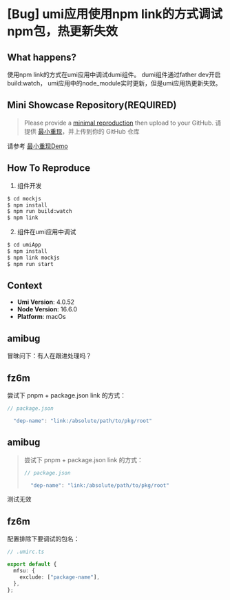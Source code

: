 # [Bug] umi应用使用npm link的方式调试npm包，热更新失效

<!--
感谢您向我们反馈问题，为了高效的解决问题，我们期望你能提供以下信息：
-->

## What happens?

<!-- A clear and concise description of what the bug is. -->
<!-- 清晰的描述下遇到的问题。-->

使用npm link的方式在umi应用中调试dumi组件。 dumi组件通过father dev开启 build:watch， umi应用中的node_module实时更新，但是umi应用热更新失效。

## Mini Showcase Repository(REQUIRED)

> Please provide a [minimal reproduction](https://stackoverflow.com/help/minimal-reproducible-example) then upload to your GitHub. 请提供 [最小重现](https://stackoverflow.com/help/minimal-reproducible-example)，并上传到你的 GitHub 仓库

请参考 [最小重现Demo](https://github.com/amibug/umi-npmlink)

<!-- 为节约大家的时间，无复现步骤的 ISSUE 会被关闭，提供之后再 REOPEN -->
<!-- YOUR_REPOSITORY_URL on github or stackbliz -->

## How To Reproduce

1.  组件开发

```bash
$ cd mockjs
$ npm install
$ npm run build:watch
$ npm link
```

2.  组件在umi应用中调试

```bash
$ cd umiApp
$ npm install
$ npm link mockjs
$ npm run start
```

## Context

- **Umi Version**: 4.0.52
- **Node Version**: 16.6.0
- **Platform**: macOs

## amibug

冒昧问下：有人在跟进处理吗？

## fz6m

尝试下 pnpm + package.json link 的方式：

```ts
// package.json

  "dep-name": "link:/absolute/path/to/pkg/root"
```

## amibug

> 尝试下 pnpm + package.json link 的方式：
>
> ```ts
> // package.json
>
>   "dep-name": "link:/absolute/path/to/pkg/root"
> ```

测试无效

## fz6m

配置排除下要调试的包名：

```ts
// .umirc.ts

export default {
  mfsu: {
    exclude: ["package-name"],
  },
};
```
